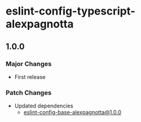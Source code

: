 # eslint-config-typescript-alexpagnotta

## 1.0.0

### Major Changes

- First release

### Patch Changes

- Updated dependencies
  - eslint-config-base-alexpagnotta@1.0.0
